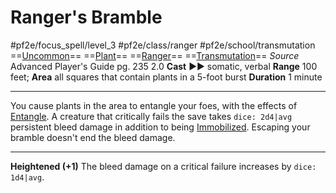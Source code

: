 # Ranger's Bramble
#pf2e/focus_spell/level_3 #pf2e/class/ranger #pf2e/school/transmutation 
==[Uncommon](Uncommon.md)== ==[Plant](Plant.md)== ==[Ranger](Ranger.md)== ==[Transmutation](Transmutation.md)==
*Source* Advanced Player's Guide pg. 235 2.0
**Cast** ►► somatic, verbal
**Range** 100 feet; **Area** all squares that contain plants in a 5-foot burst
**Duration** 1 minute

---
You cause plants in the area to entangle your foes, with the effects of [Entangle](Entangle.md). A creature that critically fails the save takes `dice: 2d4|avg` persistent bleed damage in addition to being [Immobilized](Immobilized.md). Escaping your bramble doesn't end the bleed damage.

<hr>

**Heightened (+1)** The bleed damage on a critical failure increases by `dice: 1d4|avg`.